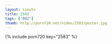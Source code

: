 ```yaml
--- 
layout: sieutv
title: 2583
tags: ["002"]
thumb: http://porn720.net/video/2583/poster.jpg
---
```

{% include porn720 key="2583" %} 
